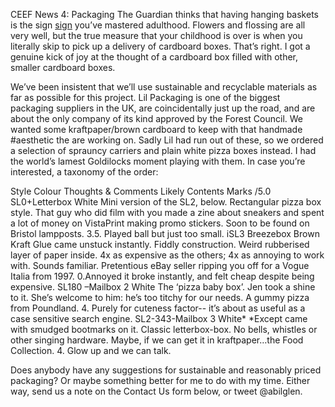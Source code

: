 CEEF News 4: Packaging 
The Guardian thinks that having hanging baskets is the sign <a href="https://www.theguardian.com/lifeandstyle/shortcuts/2019/mar/04/a-beautiful-hanging-basket-and-six-other-signs-youve-mastered-adulthood">sign</a> you’ve mastered adulthood.
Flowers and flossing are all very well, but the true measure that your childhood is over is when you literally skip to pick up a delivery of cardboard boxes. That’s right. I got a genuine kick of joy at the thought of a cardboard box filled with other, smaller cardboard boxes.

We’ve been insistent that we’ll use sustainable and recyclable materials as far as possible for this project. Lil Packaging is one of the biggest packaging suppliers in the UK, are coincidentally just up the road, and are about the only company of its kind approved by the Forest Council. We wanted some kraftpaper/brown cardboard to keep with that handmade #aesthetic the <Cambridge Art Makers> are working on. 
Sadly Lil had run out of these, so we ordered a selection of sprauncy carriers and plain white pizza boxes instead. I had the world’s lamest Goldilocks moment playing with them. In case you’re interested, a taxonomy of the order: 
  
Style	Colour	Thoughts & Comments	Likely Contents	Marks /5.0
SL0+Letterbox
	White	Mini version of the SL2, below. Rectangular pizza box style.	That guy who did film with you made a zine about sneakers and spent a lot of money on VistaPrint making promo stickers. Soon to be found on Bristol lampposts.	3.5. Played ball but  just too small. 
iSL3 Breezebox	Brown Kraft	Glue came unstuck instantly. Fiddly construction. Weird rubberised layer of paper inside. 4x as expensive as the others; 4x as annoying to work with. Sounds familiar.	Pretentious eBay seller ripping you off for a Vogue Italia from 1997. 	0.Annoyed it broke instantly, and felt cheap despite being expensive.
SL180 –Mailbox 2	White	The ‘pizza baby box’. Jen took a shine to it. She’s welcome to him: he’s too titchy for our needs. 	A gummy pizza from Poundland.	4. Purely for cuteness factor-- it’s about as useful as a case sensitive search engine.
SL2-343-Mailbox 3	White*	*Except came with smudged bootmarks on it.
Classic letterbox-box. No bells, whistles or other singing hardware.	Maybe, if we can get it in kraftpaper…the Food Collection.	4. Glow up and we can talk.

Does anybody have any suggestions for sustainable and reasonably priced packaging? Or maybe something better for me to do with my time. Either way, send us a note on the Contact Us form below, or tweet @abilglen.

